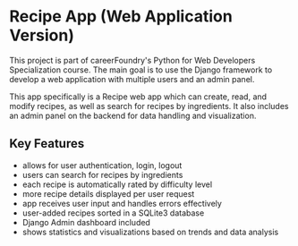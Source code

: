 # Recipe App (Web Application Version)

This project is part of careerFoundry's Python for Web Developers Specialization course.
The main goal is to use the Django framework to develop a web application with multiple users and an admin panel.

This app specifically is a Recipe web app which can create, read, and modify recipes, as well as search for recipes by ingredients. It also includes an admin panel on the backend for data handling and visualization.

##  Key Features
- allows for user authentication, login, logout
- users can search for recipes by ingredients
- each recipe is automatically rated by difficulty level
- more recipe details displayed per user request
- app receives user input and handles errors effectively
- user-added recipes sorted in a SQLite3 database
- Django Admin dashboard included
- shows statistics and visualizations based on trends and data analysis